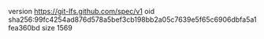version https://git-lfs.github.com/spec/v1
oid sha256:99fc4254ad876d578a5bef3cb198bb2a05c7639e5f65c6906dbfa5a1fea360bd
size 1569
